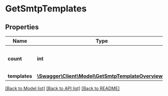 # GetSmtpTemplates

## Properties
Name | Type | Description | Notes
------------ | ------------- | ------------- | -------------
**count** | **int** | Count of transactional email templates | [optional] 
**templates** | [**\Swagger\Client\Model\GetSmtpTemplateOverview[]**](GetSmtpTemplateOverview.md) |  | [optional] 

[[Back to Model list]](../README.md#documentation-for-models) [[Back to API list]](../README.md#documentation-for-api-endpoints) [[Back to README]](../README.md)


